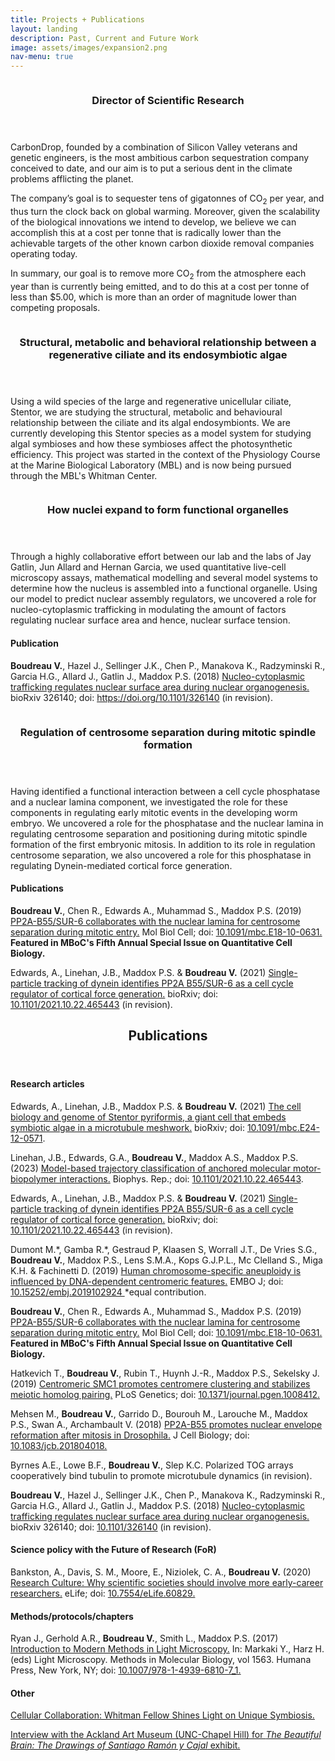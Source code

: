 ```yaml
---
title: Projects + Publications
layout: landing
description: Past, Current and Future Work
image: assets/images/expansion2.png
nav-menu: true
---
```


<!-- Main -->
<div id="main">

<!-- One -->
<section id="one" class="spotlights">
	<section>
		<a href="Projects_+_Publications" class="image">
			<img src="assets/images/CarbonDrop_Logo_Black.png" alt="" data-position="center" />
		</a>	
		<div class="content">
			<div class="inner">
				<header class="major">
					<h3>Director of Scientific Research</h3>
				</header>
				<p>CarbonDrop, founded by a combination of Silicon Valley veterans and genetic engineers, is the most ambitious carbon sequestration company conceived to date, and our aim is to put a serious dent in the climate problems afflicting the planet.</p>

<p>The company’s goal is to sequester tens of gigatonnes of CO<sub>2</sub> per year, and thus turn the clock back on global warming. Moreover, given the scalability of the biological innovations we intend to develop, we believe we can accomplish this at a cost per tonne that is radically lower than the achievable targets of the other known carbon dioxide removal companies operating today.</p> 

<p>In summary, our goal is to remove more CO<sub>2</sub> from the atmosphere each year than is currently being emitted, and to do this at a cost per tonne of less than $5.00, which is more than an order of magnitude lower than competing proposals.</p>
			</div>
		</div>
	</section>
	<section>
		<a href="Projects_+_Publications" class="image">
			<img src="assets/images/pyriformis.png" alt="" data-position="25% 25%" />
		</a>	
		<div class="content">
			<div class="inner">
				<header class="major">
					<h3>Structural, metabolic and behavioral relationship between a regenerative ciliate and its endosymbiotic algae</h3>
				</header>
				<p>Using a wild species of the large and regenerative unicellular ciliate, Stentor, we are studying the structural, metabolic and behavioural relationship between the ciliate and its algal endosymbionts. We are currently developing this Stentor species as a model system for studying algal symbioses and how these symbioses affect the photosynthetic efficiency. This project was started in the context of the Physiology Course at the Marine Biological Laboratory (MBL) and is now being pursued through the MBL's Whitman Center.</p>
			</div>
		</div>
	</section>
	<section>
		<a href="https://www.biorxiv.org/content/early/2018/05/18/326140" class="image">
			<img src="assets/images/flies2.gif" alt="" data-position="center center" />
		</a>
		<div class="content">
			<div class="inner">
				<header class="major">
					<h3>How nuclei expand to form functional organelles</h3>
				</header>
				<p>Through a highly collaborative effort between our lab and the labs of Jay Gatlin, Jun Allard and Hernan Garcia, we used quantitative live-cell microscopy assays, mathematical modelling and several model systems to determine how the nucleus is assembled into a functional organelle. Using our model to predict nuclear assembly regulators, we uncovered a role for nucleo-cytoplasmic trafficking in modulating the amount of factors regulating nuclear surface area and hence, nuclear surface tension.</p>
					<h4>Publication</h4>
				<p><b>Boudreau V.</b>, Hazel J., Sellinger J.K., Chen P., Manakova K., Radzyminski R., Garcia H.G., Allard J., Gatlin J., Maddox P.S. (2018) <a href="https://www.biorxiv.org/content/early/2018/05/18/326140">Nucleo-cytoplasmic trafficking regulates nuclear surface area during nuclear organogenesis.</a> bioRxiv 326140; doi: <a href="https://doi.org/10.1101/326140">https://doi.org/10.1101/326140</a> (in revision).</p>
			</div>
		</div>
	</section>
	<section>
		<a href="https://doi.org/10.1091/mbc.E18-10-0631">
			<img src="assets/images/centrosome2.png" alt="" data-position="top center" />
		</a>
		<div class="content">
			<div class="inner">
				<header class="major">
					<h3>Regulation of centrosome separation during mitotic spindle formation</h3>
				</header>
				<p>Having identified a functional interaction between a cell cycle phosphatase and a nuclear lamina component, we investigated the role for these components in regulating early mitotic events in the developing worm embryo. We uncovered a role for the phosphatase and the nuclear lamina in regulating centrosome separation and positioning during mitotic spindle formation of the first embryonic mitosis. In addition to its role in regulation centrosome separation, we also uncovered a role for this phosphatase in regulating Dynein-mediated cortical force generation.</p>
				<h4>Publications</h4>
				<p><b>Boudreau V.</b>, Chen R., Edwards A., Muhammad S., Maddox P.S. (2019) <a href="https://doi.org/10.1091/mbc.E18-10-0631">PP2A-B55/SUR-6 collaborates with the nuclear lamina for centrosome separation during mitotic entry.</a> Mol Biol Cell; doi: <a href="https://doi.org/10.1091/mbc.E18-10-0631">10.1091/mbc.E18-10-0631.</a> <b>Featured in MBoC's Fifth Annual Special Issue on Quantitative Cell Biology.</b></p>
				<p>Edwards, A., Linehan, J.B., Maddox P.S. & <b>Boudreau V.</b> (2021) <a href="https://www.biorxiv.org/content/10.1101/2021.10.22.465443v2">Single-particle tracking of dynein identifies PP2A B55/SUR-6 as a cell cycle regulator of cortical force generation.</a> bioRxiv; doi: <a href="https://www.biorxiv.org/content/10.1101/2021.10.22.465443v2"> 10.1101/2021.10.22.465443</a> (in revision).</p>
			</div>
		</div>
	</section>
	
</section>

<!-- Two -->
<section id="two">
	<div class="inner">
		<header class="major">
			<h2>Publications</h2>
		</header>
		<p>
<h4>Research articles</h4>

<p>Edwards, A., Linehan, J.B., Maddox P.S. & <b>Boudreau V.</b> (2021) <a href="https://www.molbiolcell.org/doi/full/10.1091/mbc.E24-12-0571">The cell biology and genome of Stentor pyriformis, a giant cell that embeds symbiotic algae in a microtubule meshwork.</a> bioRxiv; doi: <a href="https://www.molbiolcell.org/doi/full/10.1091/mbc.E24-12-0571"> 10.1091/mbc.E24-12-0571</a>.</p>

<p>Linehan, J.B., Edwards, G.A., <b>Boudreau V.</b>, Maddox A.S., Maddox P.S.  (2023) <a href="https://www.cell.com/biophysreports/fulltext/S2667-0747(23)00031-9">Model-based trajectory classification of anchored molecular motor-biopolymer interactions.</a> Biophys. Rep.; doi: <a href="https://www.cell.com/biophysreports/fulltext/S2667-0747(23)00031-9"> 10.1101/2021.10.22.465443</a>.</p>
		
<p>Edwards, A., Linehan, J.B., Maddox P.S. & <b>Boudreau V.</b> (2021) <a href="https://www.biorxiv.org/content/10.1101/2021.10.22.465443v2">Single-particle tracking of dynein identifies PP2A B55/SUR-6 as a cell cycle regulator of cortical force generation.</a> bioRxiv; doi: <a href="https://www.biorxiv.org/content/10.1101/2021.10.22.465443v2"> 10.1101/2021.10.22.465443</a> (in revision).</p>
		
<p>Dumont M.*, Gamba R.*, Gestraud P, Klaasen S, Worrall J.T., De Vries S.G., <b>Boudreau V.</b>, Maddox P.S., Lens S.M.A., Kops G.J.P.L., Mc Clelland S., Miga K.H. & Fachinetti D. (2019) <a href="https://doi.org/10.15252/embj.2019102924">Human chromosome-specific aneuploidy is influenced by DNA-dependent centromeric features.</a> EMBO J; doi: <a href="https://doi.org/10.15252/embj.2019102924"> 10.15252/embj.2019102924 </a> *equal contribution.</p>
		
<p><b>Boudreau V.</b>, Chen R., Edwards A., Muhammad S., Maddox P.S. (2019) <a href="https://doi.org/10.1091/mbc.E18-10-0631">PP2A-B55/SUR-6 collaborates with the nuclear lamina for centrosome separation during mitotic entry.</a> Mol Biol Cell; doi: <a href="https://doi.org/10.1091/mbc.E18-10-0631">10.1091/mbc.E18-10-0631.</a> <b>Featured in MBoC's Fifth Annual Special Issue on Quantitative Cell Biology.</b></p>

<p>Hatkevich T., <b>Boudreau V.</b>, Rubin T., Huynh J.-R., Maddox P.S., Sekelsky J. (2019) <a href="https://doi.org/10.1371/journal.pgen.1008412">Centromeric SMC1 promotes centromere clustering and stabilizes meiotic homolog pairing.</a> PLoS Genetics; doi: <a href="https://doi.org/10.1371/journal.pgen.1008412">10.1371/journal.pgen.1008412.</a></p>

<p>Mehsen M., <b>Boudreau V.</b>, Garrido D., Bourouh M., Larouche M., Maddox P.S., Swan A., Archambault V. (2018) <a href="http://jcb.rupress.org/content/early/2018/10/10/jcb.201804018">PP2A-B55 promotes nuclear envelope reformation after mitosis in Drosophila.</a> J Cell Biology; doi: <a href="http://jcb.rupress.org/content/early/2018/10/10/jcb.201804018">10.1083/jcb.201804018.</a></p>

<p>Byrnes A.E., Lowe B.F., <b>Boudreau V.</b>, Slep K.C. Polarized TOG arrays cooperatively bind tubulin to promote microtubule dynamics (in revision).</p>

<p><b>Boudreau V.</b>, Hazel J., Sellinger J.K., Chen P., Manakova K., Radzyminski R., Garcia H.G., Allard J., Gatlin J., Maddox P.S. (2018) <a href="https://www.biorxiv.org/content/early/2018/05/18/326140">Nucleo-cytoplasmic trafficking regulates nuclear surface area during nuclear organogenesis.</a> bioRxiv 326140; doi: <a href="https://doi.org/10.1101/326140">10.1101/326140</a> (in revision).</p>

<h4>Science policy with the Future of Research (FoR)</h4>

Bankston, A., Davis, S. M., Moore, E., Niziolek, C. A., <b>Boudreau V.</b> (2020) <a href="https://elifesciences.org/articles/60829">Research Culture: Why scientific societies should involve more early-career researchers.</a> eLife; doi: <a href="https://elifesciences.org/articles/60829">10.7554/eLife.60829.</a></p>
		
<h4>Methods/protocols/chapters</h4>

<p>Ryan J., Gerhold A.R., <b>Boudreau V.</b>, Smith L., Maddox P.S. (2017) <a href="https://link.springer.com/protocol/10.1007/978-1-4939-6810-7_1">Introduction to Modern Methods in Light Microscopy.</a> In: Markaki Y., Harz H. (eds) Light Microscopy. Methods in Molecular Biology, vol 1563. Humana Press, New York, NY; doi: <a href="https://doi.org/10.1007/978-1-4939-6810-7_1">10.1007/978-1-4939-6810-7_1.</a></p>

<h4>Other</h4>

<p><a href="https://www.mbl.edu/news/cellular-collaboration-whitman-fellow-shines-light-unique-symbiosis">Cellular Collaboration: Whitman Fellow Shines Light on Unique Symbiosis.</a></p>

<p><a href="https://ackland.org/vincent-boudreau-unc-cell-biologist-gets-cajal-tattoo/">Interview with the Ackland Art Museum (UNC-Chapel Hill) for <i>The Beautiful Brain: The Drawings of Santiago Ramón y Cajal</i> exhibit.</a></p>
